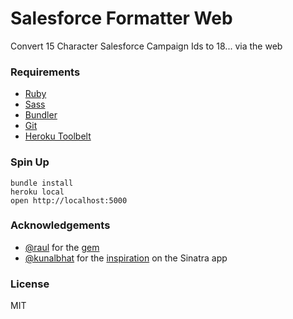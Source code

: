 # Salesforce Formatter Web
Convert 15 Character Salesforce Campaign Ids to 18... via the web

### Requirements

- [Ruby](https://www.ruby-lang.org/en/)
- [Sass](http://sass-lang.com/)
- [Bundler](http://bundler.io/)
- [Git](https://github.com)
- [Heroku Toolbelt](https://toolbelt.heroku.com/)


### Spin Up
```
bundle install
heroku local
open http://localhost:5000
```

### Acknowledgements
* [@raul](https://www.github.com/raul) for the [gem](https://github.com/heroku/salesforce_id_formatter)
* [@kunalbhat](https://github.com/kunalbhat) for the [inspiration](https://github.com/kunalbhat/sinatra-starter) on the Sinatra app


### License
MIT
